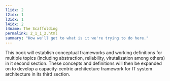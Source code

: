 ```yaml
---
l1idx: 2
l2idx: 1
l3idx: 1
l4idx: 2
l4name: The Scaffolding
permalink: 2_1_1_2.html
summary: "How we'll get to what is it we're trying to do here."
---
```


This book will establish conceptual frameworks and working definitions for multiple topics (including abstraction, reliability, virutalization among others) in it second section.  These concepts and definitions will then be expanded on to develop a capacity-centric architecture framework for IT system architecture in its third section.
